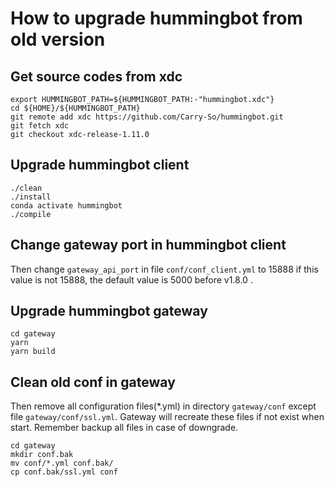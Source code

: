 # How to upgrade hummingbot from old version

## Get source codes from xdc

```shell
export HUMMINGBOT_PATH=${HUMMINGBOT_PATH:-"hummingbot.xdc"}
cd ${HOME}/${HUMMINGBOT_PATH}
git remote add xdc https://github.com/Carry-So/hummingbot.git
git fetch xdc
git checkout xdc-release-1.11.0
```

## Upgrade hummingbot client

```shell
./clean
./install
conda activate hummingbot
./compile
```

## Change gateway port in hummingbot client

Then change `gateway_api_port` in file `conf/conf_client.yml` to 15888 if this value is not 15888, the default value is 5000 before v1.8.0 .

## Upgrade hummingbot gateway

```shell
cd gateway
yarn
yarn build
```

## Clean old conf in gateway

Then remove all configuration files(\*.yml) in directory `gateway/conf` except file `gateway/conf/ssl.yml`. Gateway will recreate these files if not exist when start. Remember backup all files in case of downgrade.

```shell
cd gateway
mkdir conf.bak
mv conf/*.yml conf.bak/
cp conf.bak/ssl.yml conf
```
